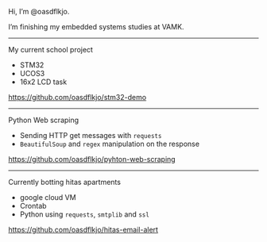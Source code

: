Hi, I’m @oasdflkjo.

I’m finishing my embedded systems studies at VAMK.

---

My current school project
- STM32
- UCOS3
- 16x2 LCD task

https://github.com/oasdflkjo/stm32-demo

---

Python Web scraping
- Sending HTTP get messages with `requests`
- `BeautifulSoup` and `regex` manipulation on the response

https://github.com/oasdflkjo/pyhton-web-scraping

--- 

Currently botting hitas apartments
- google cloud VM
- Crontab
- Python using `requests`, `smtplib` and `ssl`

https://github.com/oasdflkjo/hitas-email-alert
<!---
oasdflkjo/oasdflkjo is a ✨ special ✨ repository because its `README.md` (this file) appears on your GitHub profile.
You can click the Preview link to take a look at your changes.
--->
